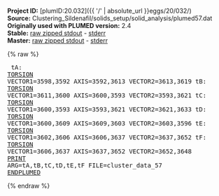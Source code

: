 **Project ID:** [plumID:20.032]({{ '/' | absolute_url }}eggs/20/032/)  
**Source:** Clustering_Sildenafil/solids_setup/solid_analysis/plumed57.dat  
**Originally used with PLUMED version:** 2.4  
**Stable:** [raw zipped stdout](plumed57.dat.plumed.stdout.txt.zip) - [stderr](plumed57.dat.plumed.stderr)  
**Master:** [raw zipped stdout](plumed57.dat.plumed_master.stdout.txt.zip) - [stderr](plumed57.dat.plumed_master.stderr)  

{% raw %}<pre>
tA: <a href="https://plumed.github.io/doc-master/user-doc/html/_t_o_r_s_i_o_n.html">TORSION</a> VECTOR1=3598,3592 AXIS=3592,3613 VECTOR2=3613,3619
tB: <a href="https://plumed.github.io/doc-master/user-doc/html/_t_o_r_s_i_o_n.html">TORSION</a> VECTOR1=3611,3600 AXIS=3600,3593 VECTOR2=3593,3621
tC: <a href="https://plumed.github.io/doc-master/user-doc/html/_t_o_r_s_i_o_n.html">TORSION</a> VECTOR1=3600,3593 AXIS=3593,3621 VECTOR2=3621,3633
tD: <a href="https://plumed.github.io/doc-master/user-doc/html/_t_o_r_s_i_o_n.html">TORSION</a> VECTOR1=3600,3609 AXIS=3609,3603 VECTOR2=3603,3596
tE: <a href="https://plumed.github.io/doc-master/user-doc/html/_t_o_r_s_i_o_n.html">TORSION</a> VECTOR1=3602,3606 AXIS=3606,3637 VECTOR2=3637,3652
tF: <a href="https://plumed.github.io/doc-master/user-doc/html/_t_o_r_s_i_o_n.html">TORSION</a> VECTOR1=3606,3637 AXIS=3637,3652 VECTOR2=3652,3648
<a href="https://plumed.github.io/doc-master/user-doc/html/_p_r_i_n_t.html">PRINT</a> ARG=tA,tB,tC,tD,tE,tF FILE=cluster_data_57
<a href="https://plumed.github.io/doc-master/user-doc/html/_e_n_d_p_l_u_m_e_d.html">ENDPLUMED</a>
</pre>{% endraw %}
